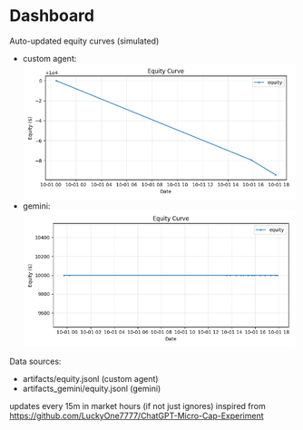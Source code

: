 # Dashboard

Auto-updated equity curves (simulated)

- custom agent: ![Equity Curve](artifacts/equity.png?v=766987c)
- gemini: ![Equity Curve (Gemini)](artifacts_gemini/equity.png?v=766987c)

Data sources:
- artifacts/equity.jsonl (custom agent)
- artifacts_gemini/equity.jsonl (gemini)

updates every 15m in market hours (if not just ignores)
inspired from https://github.com/LuckyOne7777/ChatGPT-Micro-Cap-Experiment